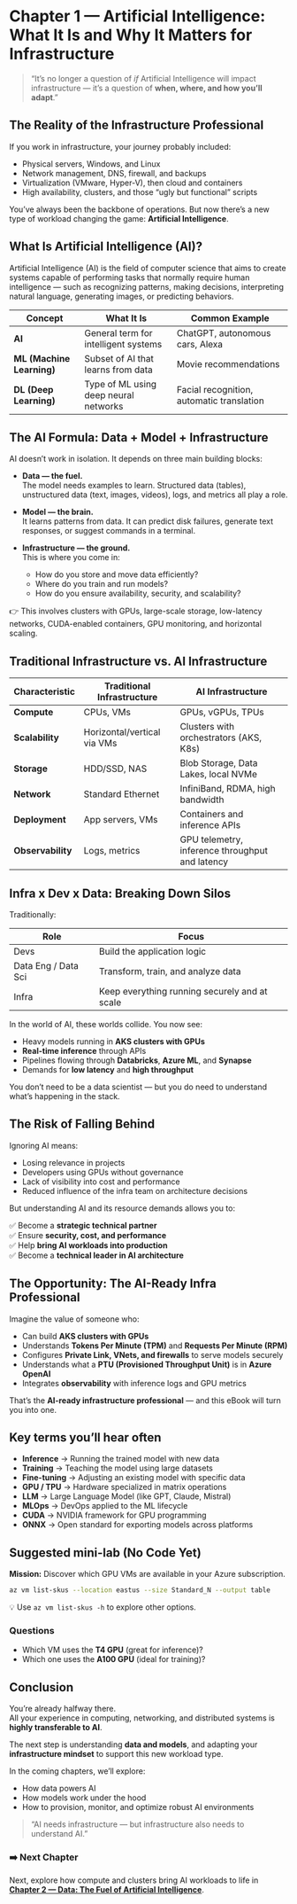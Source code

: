 # Chapter 1 — Artificial Intelligence: What It Is and Why It Matters for Infrastructure

> “It’s no longer a question of *if* Artificial Intelligence will impact infrastructure — it’s a question of **when, where, and how you’ll adapt**.”

## The Reality of the Infrastructure Professional

If you work in infrastructure, your journey probably included:

- Physical servers, Windows, and Linux  
- Network management, DNS, firewall, and backups  
- Virtualization (VMware, Hyper-V), then cloud and containers  
- High availability, clusters, and those “ugly but functional” scripts  

You’ve always been the backbone of operations. But now there’s a new type of workload changing the game: **Artificial Intelligence**.

## What Is Artificial Intelligence (AI)?

Artificial Intelligence (AI) is the field of computer science that aims to create systems capable of performing tasks that normally require human intelligence — such as recognizing patterns, making decisions, interpreting natural language, generating images, or predicting behaviors.

| Concept | What It Is | Common Example |
|----------|-------------|----------------|
| **AI** | General term for intelligent systems | ChatGPT, autonomous cars, Alexa |
| **ML (Machine Learning)** | Subset of AI that learns from data | Movie recommendations |
| **DL (Deep Learning)** | Type of ML using deep neural networks | Facial recognition, automatic translation |

## The AI Formula: Data + Model + Infrastructure

AI doesn’t work in isolation. It depends on three main building blocks:

- **Data — the fuel.**  
  The model needs examples to learn. Structured data (tables), unstructured data (text, images, videos), logs, and metrics all play a role.

- **Model — the brain.**  
  It learns patterns from data. It can predict disk failures, generate text responses, or suggest commands in a terminal.

- **Infrastructure — the ground.**  
  This is where you come in:  
  - How do you store and move data efficiently?  
  - Where do you train and run models?  
  - How do you ensure availability, security, and scalability?

👉 This involves clusters with GPUs, large-scale storage, low-latency networks, CUDA-enabled containers, GPU monitoring, and horizontal scaling.

## Traditional Infrastructure vs. AI Infrastructure

| Characteristic | Traditional Infrastructure | AI Infrastructure |
|----------------|-----------------------------|-------------------|
| **Compute** | CPUs, VMs | GPUs, vGPUs, TPUs |
| **Scalability** | Horizontal/vertical via VMs | Clusters with orchestrators (AKS, K8s) |
| **Storage** | HDD/SSD, NAS | Blob Storage, Data Lakes, local NVMe |
| **Network** | Standard Ethernet | InfiniBand, RDMA, high bandwidth |
| **Deployment** | App servers, VMs | Containers and inference APIs |
| **Observability** | Logs, metrics | GPU telemetry, inference throughput and latency |

## Infra x Dev x Data: Breaking Down Silos

Traditionally:

| Role | Focus |
|------|--------|
| Devs | Build the application logic |
| Data Eng / Data Sci | Transform, train, and analyze data |
| Infra | Keep everything running securely and at scale |

In the world of AI, these worlds collide. You now see:

- Heavy models running in **AKS clusters with GPUs**  
- **Real-time inference** through APIs  
- Pipelines flowing through **Databricks**, **Azure ML**, and **Synapse**  
- Demands for **low latency** and **high throughput**

You don’t need to be a data scientist — but you do need to understand what’s happening in the stack.

## The Risk of Falling Behind

Ignoring AI means:

- Losing relevance in projects  
- Developers using GPUs without governance  
- Lack of visibility into cost and performance  
- Reduced influence of the infra team on architecture decisions  

But understanding AI and its resource demands allows you to:

✅ Become a **strategic technical partner**  
✅ Ensure **security, cost, and performance**  
✅ Help **bring AI workloads into production**  
✅ Become a **technical leader in AI architecture**

## The Opportunity: The AI-Ready Infra Professional

Imagine the value of someone who:

- Can build **AKS clusters with GPUs**  
- Understands **Tokens Per Minute (TPM)** and **Requests Per Minute (RPM)**  
- Configures **Private Link, VNets, and firewalls** to serve models securely  
- Understands what a **PTU (Provisioned Throughput Unit)** is in **Azure OpenAI**  
- Integrates **observability** with inference logs and GPU metrics  

That’s the **AI-ready infrastructure professional** — and this eBook will turn you into one.

## Key terms you’ll hear often

- **Inference** → Running the trained model with new data  
- **Training** → Teaching the model using large datasets  
- **Fine-tuning** → Adjusting an existing model with specific data  
- **GPU / TPU** → Hardware specialized in matrix operations  
- **LLM** → Large Language Model (like GPT, Claude, Mistral)  
- **MLOps** → DevOps applied to the ML lifecycle  
- **CUDA** → NVIDIA framework for GPU programming  
- **ONNX** → Open standard for exporting models across platforms  

## Suggested mini-lab (No Code Yet)

**Mission:** Discover which GPU VMs are available in your Azure subscription.

```bash
az vm list-skus --location eastus --size Standard_N --output table
```

💡 Use `az vm list-skus -h` to explore other options.

### Questions

- Which VM uses the **T4 GPU** (great for inference)?  
- Which one uses the **A100 GPU** (ideal for training)?

## Conclusion

You’re already halfway there.  
All your experience in computing, networking, and distributed systems is **highly transferable to AI**.

The next step is understanding **data and models**, and adapting your **infrastructure mindset** to support this new workload type.

In the coming chapters, we’ll explore:

- How data powers AI  
- How models work under the hood  
- How to provision, monitor, and optimize robust AI environments  

> “AI needs infrastructure — but infrastructure also needs to understand AI.”

### ➡️ Next Chapter

Next, explore how compute and clusters bring AI workloads to life in [**Chapter 2 — Data: The Fuel of Artificial Intelligence**](02-data.md).
